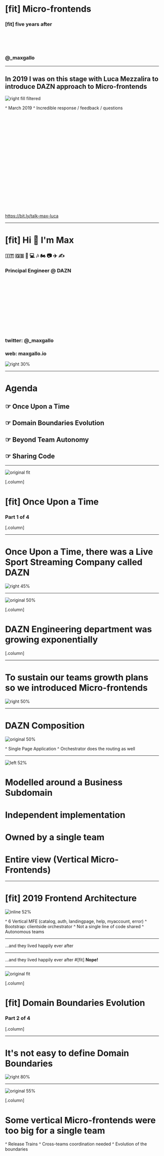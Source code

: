 # [fit] Micro-frontends
### [fit] **five years after**

<br />
<br />
<br />

### @**_maxgallo**

---

## __In 2019 I was on this stage with__ Luca Mezzalira __to introduce DAZN approach to__ Micro-frontends

![right fill filtered](./images/max_luca.JPG)

^ March 2019
^ Incredible response / feedback / questions

<br><br><br><br><br><br><br><br><br><br><br><br><br><br><br><br><br><br><br>
https://bit.ly/talk-max-luca

---

# [fit] Hi 👋 I'm Max

### 🇮🇹 🇬🇧 🍝 💻 🎶 🏍 📷 ✈️ ✍️

### **Principal Engineer @ DAZN**

<br /><br /><br /><br /><br /><br /><br /><br /><br /><br />

### twitter: @**_maxgallo**
### web: **maxgallo.io**

![right 30%](./images/me.png)

---

<!--

Intro
    - DAZN Context
        - Product
        - Number of teams
    - Three Years ago
        - 6 Vertical MFE (catalog, auth, landingpage, help, myaccount, error)
        - Bootstrap: clientside orchestrator
        - Not a single line of code shared
        - Autonomous teams

Challenges
  - Vertical MFE where too big
    - How to spot the signs
        - release trains
        - cross teams coordination needed
    - What we put in place
        - systemJS wrapper
        - Comparison: Module Federation or Single-SPA ?
  - Extreme of autonomy -> Silo
    - How to spot the signs
        - Principal Engineers or cross team tech people
    - What to put in place
        - FE Guilds
        - RFC
        - Service Discovery: Backstage
  - Sharing: is it a problem?
    - Visual Inconsistencies
    - What are we sharing
        - payments
        - experiments
        - payments
Takeaways
  - Re evaluate the decisions (And keep Decision Records)
  - Think about sharing but don't use "number of shared components" as metric
  - aaaaa

-->

# Agenda

## ☞ __Once Upon a Time__
## ☞ __Domain Boundaries Evolution__
## ☞ __Beyond Team Autonomy__
## ☞ __Sharing Code__

---


![original fit](./images/book_1.png)

[.column]
# [fit] __Once Upon a Time__
### Part 1 of 4

[.column]
<br>

---

# __Once Upon a Time, there was a Live Sport Streaming Company called__ DAZN

![right 45%](./images/football.png)

---

![original 50%](./images/growth.png)

[.column]
# __DAZN Engineering department was growing__ exponentially

[.column]
<br>

---

# __To sustain our teams growth plans so we introduced__ Micro-frontends


![right 50%](./images/monolith_vs_vertical_mfes.png)

---


# DAZN __Composition__

![original 50%](./images/dazn_composition.png)

^ Single Page Application
^ Orchestrator does the routing as well

---

![left 52%](./images/dazn_mfe.png)

# Modelled around a Business Subdomain
# __Independent implementation__
# Owned by a single team
# __Entire view (Vertical Micro-Frontends)__

---

# [fit] __2019__ Frontend Architecture


![inline 52%](./images/2019_architecture.png)


^ 6 Vertical MFE (catalog, auth, landingpage, help, myaccount, error)
^ Bootstrap: clientside orchestrator
^ Not a single line of code shared
^ Autonomous teams

---
...and they lived happily ever after

---

...and they lived happily ever after
#[fit] __Nope!__

---

![original fit](./images/book_2.png)

[.column]
# [fit] __Domain Boundaries Evolution__
### Part 2 of 4

[.column]
<br>

---


# __It's not easy to define__ Domain Boundaries

![right 80%](./images/subdomain_evolution.gif)

---


![original 55%](./images/too_many_teams.png)

[.column]
# __Some vertical Micro-frontends were__ too big __for a single team__

^ Release Trains
^ Cross-teams coordination needed
^ Evolution of the boundaries

<br><br><br><br><br><br><br><br><br><br><br><br><br><br><br><br><br><br><br><br><br>

### @**_maxgallo**

[.column]
<br>

---
# __Our business subdomains are not immutable so we re-defined their__ boundaries

![right 65%](./images/vertical_split.png)

^ We merged microfrontends
^ Runtime Approach doesn't change, there's always one team in every view
^ there are limits for this

---

# __A Subdomain did contain a complex subsystem[^1] that__ was not considered a Micro-frontend
![right 65%](./images/single_view.png)

[^1]: From "Team Topologies"

^Ownership is at least a page.
^If we step back a second, going high level

---

# [fit] __Micro-frontends__ Vertical & Horizontal[^2] split


![original 48%](./images/vertical_horizontal.png)

[^2]: Module Federation, Single SPA

---
<!--
[.column]
# __Deep Dive into__ Horizontal Micro-frontends

[.column]
<br>

## ☞ __Multiple Teams owning parts of the same view__
## ☞ __Coordination needed__
## ☞ __Independent Releases__

---
-->

![original 50%](./images/horizontal_microfrontends_dazn.png)

[.column]
# __Deep Dive into Horizontal Micro-frontends in__ DAZN
<br><br><br><br>
☞ SystemJS
☞ Relationship with host
☞ Autonomy in non-breaking <br>changes


[.column]
<br>


^ Wrapper Around SystemJS
^ Breaking Changes releases (major in semver) are blocked by host
^ Other releases (Minor & patch) are owned by team



<!--
# [fit] __Solution #2__ Horizontal Micro-Frontends

![original 55%](./images/solution2.png)


^ systemJS wrapper
^ Comparison: Module Federation or Single-SPA ?
-->

---

# [fit] __2024__ Frontend Architecture

![inline 52%](./images/architecture_2024.png)

^ 6 Vertical MFE (catalog, auth, landingpage, help, myaccount, error)
^ Bootstrap: clientside orchestrator
^ Not a single line of code shared
^ Autonomous teams

---

![original fit](./images/book_3.png)

[.column]
# [fit] __Beyond Team Autonomy__
### Part 3 of 4

[.column]
<br>

---
# __Very autonomous Teams are at risk to create__ silos

![right 48%](./images/team_silos.png)

^ How to spot the signs
^ Principal Engineers or cross team tech people

<br><br><br><br><br><br><br><br><br><br><br><br><br><br><br><br><br><br><br><br>

### @**_maxgallo**

---

[.column]
# __Share Knowledge__ across Teams

[.column]
<br><br><br><br><br>
## ☞ __Frontend Guilds__
## ☞ __Internal Meetups__
## ☞ __Principals & Architects__

---

[.column]
# __Favor local decisions__ but have a plan for global decisions
<br><br><br><br><br><br><br><br><br><br><br><br><br><br><br><br><br><br><br><br>

### @**_maxgallo**

[.column]
<br><br><br><br><br>
## ☞ __Request For Comments (aka RFC)__
## ☞ __Architecture Decision Records (aka ADR)__

^ even for small things

---

# __Enable Discovery__ beyond Teams

<br><br><br><br><br>
### ☞ __Backstage (Spotify)__

![right 40%](./images/backstage.png)

---

![original fit](./images/book_4.png)

[.column]
# [fit] __Sharing Code__
### Part 4 of 4

[.column]
<br>

^ Duplicating by design

---

![right 65%](./images/dazn_duplication.png)

# __To favor teams independence, we__ duplicated by design

^ Lots of push back

---

# __Not a single visual component has been shared across all the Micro-frontends,__ yet

![right 45%](./images/share.png)

^ Not an easy journey
^ why "visual"

<br><br><br><br><br><br><br><br><br><br><br><br><br><br><br><br>

### @**_maxgallo**

---

[.column]
# __In DAZN, we're sharing some components to reflect__ company priorities

^ New Phase soon (company is more mature)
^ something currently shared: payments (business critical)

<br><br><br><br><br><br><br><br><br><br><br><br><br><br><br><br>
### @**_maxgallo**

[.column]
<br><br><br><br><br><br><br><br><br><br><br><br><br>

---
# __What are we sharing and__ why

<br>

[.column]
## ☞ __Payments__
Critical component

[.column]
<br>

[.column]
<br>

---

# __What are we sharing and__ why

<br>

[.column]
## ☞ __Payments__
Critical component

[.column]
## ☞ __Analytics__
Risks of Fragmentation

[.column]
<br>

---

# __What are we sharing and__ why

<br>

[.column]
## ☞ __Payments__
Critical component

[.column]
## ☞ __Analytics__
Risks of Fragmentation

[.column]
## ☞ __Experiments__
Hard to provide autonomy

---

# [fit] Takeaways

__☞__ Your business subdomains are _not immutable_
__☞__ Share as a _solution_ not as a _goal_
__☞__ It's always about _people_

<br><br><br><br><br>

### @**_maxgallo**
---

<br>

#[fit] Thank You


# [fit] **github.com/maxgallo/talk-micro-frontends-five-years-after**
<br>


### @**_maxgallo**

